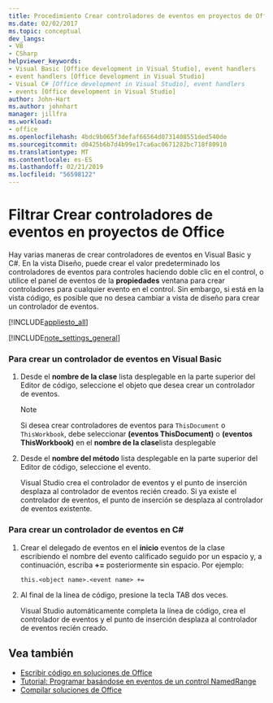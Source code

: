 ```yaml
---
title: Procedimiento Crear controladores de eventos en proyectos de Office
ms.date: 02/02/2017
ms.topic: conceptual
dev_langs:
- VB
- CSharp
helpviewer_keywords:
- Visual Basic [Office development in Visual Studio], event handlers
- event handlers [Office development in Visual Studio]
- Visual C# [Office development in Visual Studio], event handlers
- events [Office development in Visual Studio]
author: John-Hart
ms.author: johnhart
manager: jillfra
ms.workload:
- office
ms.openlocfilehash: 4bdc9b065f3defaf66564d0731408551ded540de
ms.sourcegitcommit: d0425b6b7d4b99e17ca6ac0671282bc718f80910
ms.translationtype: MT
ms.contentlocale: es-ES
ms.lasthandoff: 02/21/2019
ms.locfileid: "56598122"
---
```

# <a name="how-to-create-event-handlers-in-office-projects"></a>Filtrar Crear controladores de eventos en proyectos de Office
  Hay varias maneras de crear controladores de eventos en Visual Basic y C#. En la vista Diseño, puede crear el valor predeterminado los controladores de eventos para controles haciendo doble clic en el control, o utilice el panel de eventos de la **propiedades** ventana para crear controladores para cualquier evento en el control. Sin embargo, si está en la vista código, es posible que no desea cambiar a vista de diseño para crear un controlador de eventos.

 [!INCLUDE[appliesto_all](../vsto/includes/appliesto-all-md.md)]

 [!INCLUDE[note_settings_general](../sharepoint/includes/note-settings-general-md.md)]

### <a name="to-create-an-event-handler-in-visual-basic"></a>Para crear un controlador de eventos en Visual Basic

1.  Desde el **nombre de la clase** lista desplegable en la parte superior del Editor de código, seleccione el objeto que desea crear un controlador de eventos.

    > [!NOTE]
    >  Si desea crear controladores de eventos para `ThisDocument` o `ThisWorkbook`, debe seleccionar **(eventos ThisDocument)** o **(eventos ThisWorkbook)** en el **nombre de la clase**lista desplegable

2.  Desde el **nombre del método** lista desplegable en la parte superior del Editor de código, seleccione el evento.

     Visual Studio crea el controlador de eventos y el punto de inserción desplaza al controlador de eventos recién creado. Si ya existe el controlador de eventos, el punto de inserción se desplaza al controlador de eventos existente.

### <a name="to-create-an-event-handler-in-c"></a>Para crear un controlador de eventos en C#

1.  Crear el delegado de eventos en el **inicio** eventos de la clase escribiendo el nombre del evento calificado seguido por un espacio y, a continuación, escriba **+=** posteriormente sin espacio. Por ejemplo:

     `this.<object name>.<event name> +=`

2.  Al final de la línea de código, presione la tecla TAB dos veces.

     Visual Studio automáticamente completa la línea de código, crea el controlador de eventos y el punto de inserción desplaza al controlador de eventos recién creado.

## <a name="see-also"></a>Vea también
- [Escribir código en soluciones de Office](../vsto/writing-code-in-office-solutions.md)
- [Tutorial: Programar basándose en eventos de un control NamedRange](../vsto/walkthrough-programming-against-events-of-a-namedrange-control.md)
- [Compilar soluciones de Office](../vsto/building-office-solutions.md)
